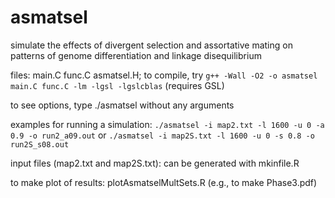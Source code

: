 # asmatsel
simulate the effects of divergent selection and assortative mating on patterns of genome differentiation and linkage disequilibrium


files: main.C func.C asmatsel.H; to compile, try 
`g++ -Wall -O2 -o asmatsel main.C func.C -lm -lgsl -lgslcblas` (requires GSL)

to see options, type ./asmatsel without any  arguments

examples for running a simulation:
`./asmatsel -i map2.txt -l 1600 -u 0 -a 0.9 -o run2_a09.out`
or `./asmatsel -i map2S.txt -l 1600 -u 0 -s 0.8 -o run2S_s08.out`

input files (map2.txt and map2S.txt): 
can be generated with mkinfile.R

to make plot of results:
plotAsmatselMultSets.R
(e.g., to make Phase3.pdf)
